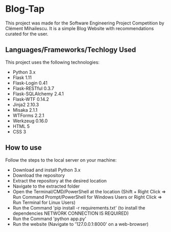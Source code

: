 # Blog-Tap
This project was made for the Software Engineering Project Competition by Clément Mihailescu. It is a simple Blog Website with recommendations curated for the user.

## Languages/Frameworks/Techlogy Used
This project uses the following technologies:
* Python 3.x
* Flask 1.11
* Flask-Login 0.41
* Flask-RESTful 0.3.7
* Flask-SQLAlchemy 2.4.1
* Flask-WTF 0.14.2
* Jinja2 2.10.3
* Misaka 2.1.1
* WTForms 2.2.1
* Werkzeug 0.16.0
* HTML 5
* CSS 3

## How to use
Follow the steps to the local server on your machine:
* Download and install Python 3.x
* Download the repository
* Extract the repository at the desired location
* Navigate to the extracted folder
* Open the Terminal/CMD/PowerShell at the location (Shift + Right Click => Run Command Prompt/PowerShell for Windows Users or Right Click => Run Terminal for Linux Users)
* Run the Command 'pip install -r requirements.txt' (to install the dependencies NETWORK CONNECTION IS REQUIRED)
* Run the Command 'python app.py'
* Run the website (Navigate to '127.0.0.1:8000' on a web-browser)
